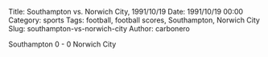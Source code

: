 Title: Southampton vs. Norwich City, 1991/10/19
Date: 1991/10/19 00:00
Category: sports
Tags: football, football scores, Southampton, Norwich City
Slug: southampton-vs-norwich-city
Author: carbonero


Southampton 0 - 0 Norwich City
